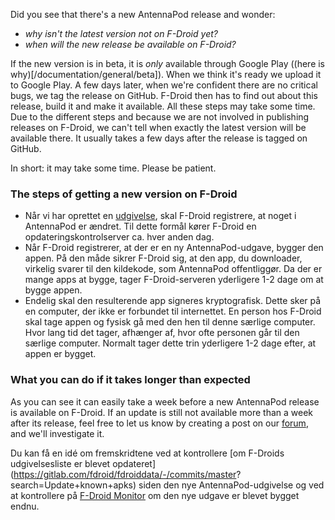 Did you see that there's a new AntennaPod release and wonder:

* *why isn't the latest version not on F-Droid yet?*
* *when will the new release be available on F-Droid?*

If the new version is in beta, it is *only* available through Google Play ((here
is why)[/documentation/general/beta]). When we think it's ready we upload it to
Google Play. A few days later, when we're confident there are no critical bugs,
we tag the release on GitHub. F-Droid then has to find out about this release,
build it and make it available. All these steps may take some time. Due to the
different steps and because we are not involved in publishing releases on
F-Droid, we can't tell when exactly the latest version will be available there.
It usually takes a few days after the release is tagged on GitHub.

In short: it may take some time. Please be patient.

### The steps of getting a new version on F-Droid

- Når vi har oprettet en
[udgivelse](https://github.com/AntennaPod/AntennaPod/releases), skal F-Droid
registrere, at noget i AntennaPod er ændret. Til dette formål kører F-Droid en
opdateringskontrolserver ca. hver anden dag.
- Når F-Droid registrerer, at der er en ny AntennaPod-udgave, bygger den appen.
På den måde sikrer F-Droid sig, at den app, du downloader, virkelig svarer til
den kildekode, som AntennaPod offentliggør. Da der er mange apps at bygge, tager
F-Droid-serveren yderligere 1-2 dage om at bygge appen.
- Endelig skal den resulterende app signeres kryptografisk. Dette sker på en
computer, der ikke er forbundet til internettet. En person hos F-Droid skal
tage appen og fysisk gå med den hen til denne særlige computer. Hvor lang tid
det tager, afhænger af, hvor ofte personen går til den særlige computer. Normalt
tager dette trin yderligere 1-2 dage efter, at appen er bygget.

### What you can do if it takes longer than expected

As you can see it can easily take a week before a new AntennaPod release is
available on F-Droid. If an update is still not available more than a week after
its release, feel free to let us know by creating a post on our
[forum](https://forum.antennapod.org/), and we'll investigate it.

Du kan få en idé om fremskridtene ved at kontrollere [om F-Droids udgivelsesliste
er blevet opdateret](https://gitlab.com/fdroid/fdroiddata/-/commits/master?
search=Update+known+apks) siden den nye AntennaPod-udgivelse og ved at
kontrollere på [F-Droid Monitor](https://monitor.f-droid.org/builds/build) om
den nye udgave er blevet bygget endnu.
